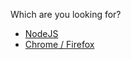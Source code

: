 Which are you looking for?

  * [NodeJS](https://github.com/coolaj86/json-examples/tree/master/nodejs)
  * [Chrome / Firefox](https://github.com/coolaj86/json-examples/tree/master/jQuery)
